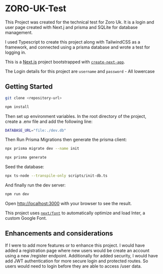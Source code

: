 # ZORO-UK-Test

This Project was created for the technical test for Zoro Uk. It is a login and user page created with Next.j and prisma and SQLite for database management.

I used Typescript to create this project along with TailwindCSS as a framework, and connected using a prisma database and wrote a test for logging in.


This is a [Next.js](https://nextjs.org/) project bootstrapped with [`create-next-app`](https://github.com/vercel/next.js/tree/canary/packages/create-next-app).

The Login details for this project are `username` and `password` - All lowercase

## Getting Started
```bash
git clone <repository-url>

npm install
```

Then set up environment variables.
In the root directory of the project, create a .env file and add the following line:

```bash
DATABASE_URL="file:./dev.db"
```
Then Run Prisma Migrations then generate the prisma client:
```bash
npx prisma migrate dev --name init

npx prisma generate
```

Seed the database: 
```bash
npx ts-node --transpile-only scripts/init-db.ts
```
And finally run the dev server: 
```bash
npm run dev
```

Open [http://localhost:3000](http://localhost:3000) with your browser to see the result.

This project uses [`next/font`](https://nextjs.org/docs/basic-features/font-optimization) to automatically optimize and load Inter, a custom Google Font.

## Enhancements and considerations

If I were to add more features or to enhance this project. I would have added a registration page where new users would be create an account using a new /register endpoint.
Additionally for added security, I would have add JWT authentication for more secure login and protected routes. So users would need to login before they are able to access /user data.
